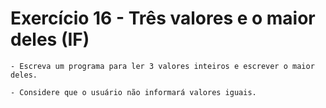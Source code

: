 # Exercício 16 - Três valores e o maior deles (IF)

    - Escreva um programa para ler 3 valores inteiros e escrever o maior deles. 
    
    - Considere que o usuário não informará valores iguais.